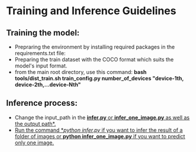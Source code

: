 # Training and Inference Guidelines
## Training the model:
* Prepraring the environment by installing required packages in the requirements.txt file:
* Preparing the train dataset with the COCO format which suits the model's input format.
* from the main root directory, use this command: **bash tools/dist_train.sh train_config.py number_of_devices "device-1th, device-2th,...device-Nth"**
## Inference process:
* Change the input_path in the <u>**infer.py**<u/> or <u>**infer_one_image.py**<u/> as well as the output path*.
* Run the command **python infer.py* if you want to infer the result of a folder of images or  **python infer_one_image.py** if you want to predict only one image.
